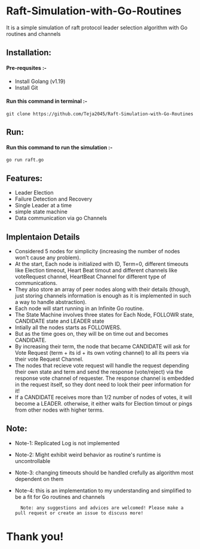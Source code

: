 # Raft-Simulation-with-Go-Routines


 
 It is a simple simulation of raft protocol leader selection algorithm with Go routines and channels
    
## Installation:
#### Pre-requsites :- 
- Install Golang (v1.19)
- Install  Git

#### Run this command in terminal :-
    git clone https://github.com/Teja2045/Raft-Simulation-with-Go-Routines
    
## Run:
#### Run this command to run the simulation :-
    go run raft.go
    
## Features:
- Leader Election
- Failure Detection and Recovery
- Single Leader at a time
- simple state machine
- Data communication via go Channels

## Implentaion Details

- Considered 5 nodes for simplicity (increasing the number of nodes won't cause any problem).
- At the start, Each node is initialized with ID, Term=0, different timeouts like Election timeout, Heart Beat timout and different channels like voteRequest channel, HeartBeat Channel for different type of communications.
- They also store an array of peer nodes along with their details (though, just storing channels information is enough as it is implemented in such a way to handle abstraction).
- Each node will start running in an Infinite Go routine.
- The State Machine involves three states for Each Node, FOLLOWR state, CANDIDATE state and LEADER state
- Intially all the nodes starts as FOLLOWERS.
- But as the time goes on, they will be on time out and becomes CANDIDATE.
- By increasing their term, the node that became CANDIDATE will ask for Vote Request (term + its id + its own voting channel) to all its peers via their vote Request Channel.
- The nodes that recieve vote request will handle the request depending their own state and term and send the response (vote/reject) via the response vote channel of requester. The response channel is embedded in the request itself, so they dont need to look their peer information for it!
- If a CANDIDATE receives  more than 1/2 number of nodes of votes, it will become a LEADER. otherwise, it either waits for Election timout or pings from other nodes with higher terms.


## Note:
- Note-1: Replicated Log is not implemented

- Note-2: Might exhibit weird behavior as routine's runtime is uncontrollable
        
- Note-3: changing timeouts should be handled crefully as algorithm most dependent on them
        
- Note-4: this is an implementation to my understanding and simplified to be a fit for Go routines and channels



        Note: any suggestions and advices are welcomed! Please make a pull request or create an issue to discuss more!
        
# Thank you!
    
